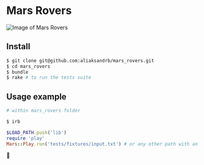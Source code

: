 # Mars Rovers

![Image of Mars Rovers](http://i.imgur.com/l6c8UNO.png)

## Install

```bash
$ git clone git@github.com:aliaksandrb/mars_rovers.git
$ cd mars_rovers
$ bundle
$ rake # to run the tests suite
```

## Usage example
```ruby
# within mars_rovers folder

$ irb

$LOAD_PATH.push('lib')
require 'play'
Mars::Play.run('tests/fixtures/input.txt') # or any other path with an input
```

:see_no_evil:
